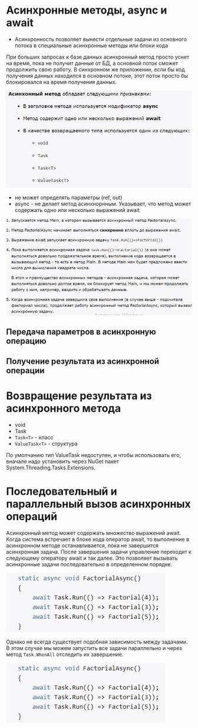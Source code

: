 # Асинхронные методы, async и await

- Асинхронность позволяет вынести отдельные задачи из основного потока в специальные асинхронные методы или блоки кода

При больших запросах к базе данных асинхронный метод просто уснет на время, пока не получит данные от БД, а основной поток сможет продолжить свою работу. В синхронном же приложении, если бы код получения данных находился в основном потоке, этот поток просто бы блокировался на время получения данных.

![](images/1.png)

- не может определять параметры (ref, out)
- async - не делает метод асинхнорнным. Указывает, что метод может содержать одно или несколько выражений await

![](images/2.png)

## Передача параметров в асинхронную операцию
## Получение результата из асинхронной операции

# Возвращение результата из асинхронного метода

- void
- Task
- `Task<T>` - класс
- `ValueTask<T>` - структура

По умолчанию тип ValueTask недоступен, и чтобы использовать его, вначале надо установить через NuGet пакет System.Threading.Tasks.Extensions.

# Последовательный и параллельный вызов асинхронных операций

Асинхронный метод может содержать множество выражений await. Когда система встречает в блоке кода оператор await, то выполнение в асинхронном методе останавливается, пока не завершится асинхронная задача. После завершения задачи управление переходит к следующему оператору await и так далее. Это позволяет вызывать асинхронные задачи последовательно в определенном порядке. 

![](images/3.png)

Однако не всегда существует подобная зависимость между задачами. В этом случае мы можем запустить все задачи параллельно и через метод `Task.WhenAll` отследить их завершение.

![](images/4.png)